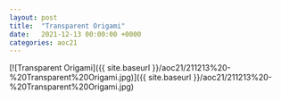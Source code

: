 ```yaml
---
layout: post
title:  "Transparent Origami"
date:   2021-12-13 00:00:00 +0000
categories: aoc21
---
```


[![Transparent Origami]({{ site.baseurl }}/aoc21/211213%20-%20Transparent%20Origami.jpg)]({{ site.baseurl }}/aoc21/211213%20-%20Transparent%20Origami.jpg)

